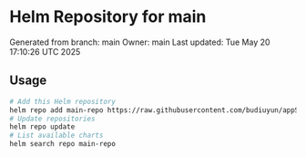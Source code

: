 # Helm Repository for main
Generated from branch: main
Owner: main
Last updated: Tue May 20 17:10:26 UTC 2025

## Usage
```bash
# Add this Helm repository
helm repo add main-repo https://raw.githubusercontent.com/budiuyun/appStore/helm-main/
# Update repositories
helm repo update
# List available charts
helm search repo main-repo
```
